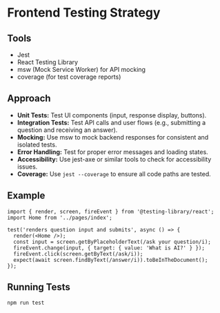 # Frontend Testing Strategy

## Tools
- Jest
- React Testing Library
- msw (Mock Service Worker) for API mocking
- coverage (for test coverage reports)

## Approach

- **Unit Tests:** Test UI components (input, response display, buttons).
- **Integration Tests:** Test API calls and user flows (e.g., submitting a question and receiving an answer).
- **Mocking:** Use msw to mock backend responses for consistent and isolated tests.
- **Error Handling:** Test for proper error messages and loading states.
- **Accessibility:** Use jest-axe or similar tools to check for accessibility issues.
- **Coverage:** Use `jest --coverage` to ensure all code paths are tested.

## Example

```tsx
import { render, screen, fireEvent } from '@testing-library/react';
import Home from '../pages/index';

test('renders question input and submits', async () => {
  render(<Home />);
  const input = screen.getByPlaceholderText(/ask your question/i);
  fireEvent.change(input, { target: { value: 'What is AI?' } });
  fireEvent.click(screen.getByText(/ask/i));
  expect(await screen.findByText(/answer/i)).toBeInTheDocument();
});
```

## Running Tests

```bash
npm run test
``` 